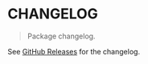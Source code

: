 # CHANGELOG

> Package changelog.

See [GitHub Releases](https://github.com/stdlib-js/stats-base-dists-cosine-logcdf/releases) for the changelog.